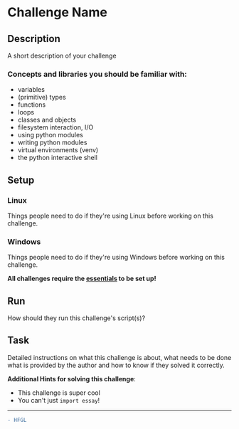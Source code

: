 # Challenge Name

## Description

A short description of your challenge

### Concepts and libraries you should be familiar with:

- variables
- (primitive) types
- functions
- loops
- classes and objects
- filesystem interaction, I/O
- using python modules
- writing python modules
- virtual environments (venv)
- the python interactive shell

## Setup

### Linux

Things people need to do if they're using Linux before working on this challenge.

### Windows

Things people need to do if they're using Windows before working on this challenge.

**All challenges require the [essentials](../../docs/Essentials.md) to be set up!**

## Run

How should they run this challenge's script(s)?

## Task

Detailed instructions on what this challenge is about, what needs to be done what 
is provided by the author and how to know if they solved it correctly.

**Additional Hints for solving this challenge**:
- This challenge is super cool
- You can't just `import essay`!

---

```diff
- HFGL
```